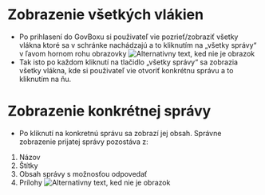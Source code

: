 # Zobrazenie všetkých vlákien
-	Po prihlasení do GovBoxu si použivateľ vie pozrieť/zobraziť všetky vlákna ktoré sa v schránke nachádzajú a to kliknutím na „všetky správy“ v ľavom hornom rohu obrazovky
![Alternativny text, ked nie je obrazok](../vsetky-vlakna.png "Nazov obrazku")
-	Tak isto po každom kliknutí na tlačidlo „všetky správy“ sa zobrazia všetky vlákna, kde si použivateľ vie otvoriť konkrétnu správu a to kliknutím na ňu.


# Zobrazenie konkrétnej správy
-	Po kliknutí na konkretnú správu sa zobrazí jej obsah. Správne zobrazenie prijatej správy pozostáva z:
1.	Názov 
2.	Štítky
3.	Obsah správy s možnosťou odpovedať
4.	Prílohy
![Alternativny text, ked nie je obrazok](../zobrazenie-spravy.png "Nazov obrazku")
